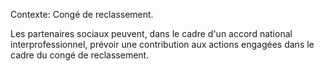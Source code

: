 Contexte: Congé de reclassement.

Les partenaires sociaux peuvent, dans le cadre d'un accord national interprofessionnel, prévoir une contribution aux actions engagées dans le cadre du congé de reclassement.